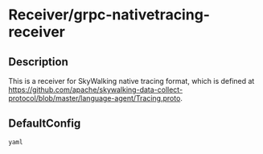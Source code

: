 # Receiver/grpc-nativetracing-receiver
## Description
This is a receiver for SkyWalking native tracing format, which is defined at https://github.com/apache/skywalking-data-collect-protocol/blob/master/language-agent/Tracing.proto.
## DefaultConfig
```yaml```

